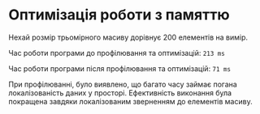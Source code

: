 # Оптимізація роботи з памяттю

Нехай розмір трьомірного масиву дорівнує 200 елементів на вимір.

Час роботи програми до профілювання та оптимізацій:
`213 ms`

Час роботи програми після профілювання та оптимізацій:
`71 ms`

При профілюванні, було виявлено, що багато часу займає погана локалізованість даних у просторі.
Ефективність виконання була покращена завдяки локалізованим зверненням до елементів масиву.
